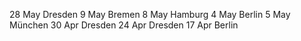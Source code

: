 28 May Dresden
9 May Bremen
8 May Hamburg
4 May Berlin
5 May München
30 Apr Dresden
24 Apr Dresden
17 Apr Berlin


